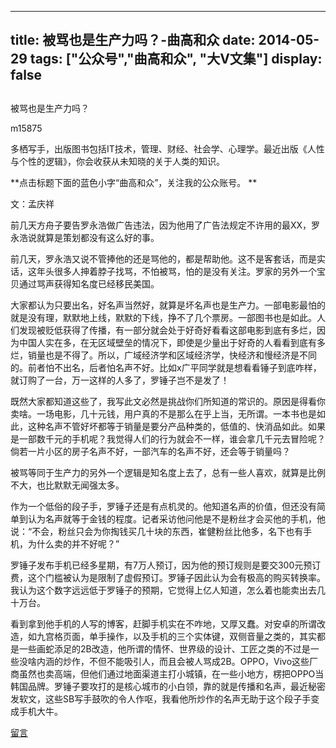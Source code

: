 
---
title:   被骂也是生产力吗？-曲高和众
date: 2014-05-29
tags: ["公众号","曲高和众", "大V文集"]
display: false
---


## 



被骂也是生产力吗？




m15875




多栖写手，出版图书包括IT技术，管理、财经、社会学、心理学。最近出版《人性与个性的逻辑》，你会收获从未知晓的关于人类的知识。


**点击标题下面的蓝色小字“曲高和众”，关注我的公众账号。 **



 

文：孟庆祥

 

前几天方舟子要告罗永浩做广告违法，因为他用了广告法规定不许用的最XX，罗永浩说就算是策划都没有这么好的事。

 

前几天，罗永浩又说不管捧他的还是骂他的，都是帮助他。这不是客套话，而是实话，这年头很多人抻着脖子找骂，不怕被骂，怕的是没有关注。罗家的另外一个宝贝通过骂声获得知名度已经移民美国。

 

大家都认为只要出名，好名声当然好，就算是坏名声也是生产力。一部电影最怕的就是没有理，默默地上线，默默的下线，挣不了几个票房。一部图书也是如此。人们发现被贬低获得了传播，有一部分就会处于好奇好看看这部电影到底有多烂，因为中国人实在多，在无区域壁垒的情况下，即使是少量出于好奇的人看看到底有多烂，销量也是不得了。所以，广域经济学和区域经济学，快经济和慢经济是不同的。前者怕不出名，后者怕名声不好。比如x广平同学就是想看看锤子到底咋样，就订购了一台，万一这样的人多了，罗锤子岂不是发了！

 

既然大家都知道这些了，我写此文必然是挑战你们所知道的常识的。原因是得看你卖啥。一场电影，几十元钱，用户真的不是那么在乎上当，无所谓。一本书也是如此，这种名声不管好坏都等于销量是要分产品种类的，低值的、快消品如此。如果是一部数千元的手机呢？我觉得人们的行为就会不一样，谁会拿几千元去冒险呢？倘若一片小区的房子名声不好，一部汽车的名声不好，还会等于销量吗？

 

被骂等同于生产力的另外一个逻辑是知名度上去了，总有一些人喜欢，就算是比例不大，也比默默无闻强太多。

 

作为一个低俗的段子手，罗锤子还是有点机灵的。他知道名声的价值，但还没有简单到认为名声就等于金钱的程度。记者采访他问他是不是粉丝才会买他的手机，他说：“不会，粉丝只会为你掏钱买几十块的东西，崔健粉丝比他多，名下也有手机，为什么卖的并不好呢？”

 

罗锤子发布手机已经多星期，有7万人预订，因为他的预订规则是要交300元预订费，这个门槛被认为是限制了虚假预订。罗锤子因此认为会有极高的购买转换率。我认为这个数字远远低于罗锤子的预期，它觉得上亿人知道，怎么着也能卖出去几十万台。

 

看到拿到他手机的人写的博客，赶脚手机实在不咋地，又厚又蠢。对安卓的所谓改造，如九宫格页面，单手操作，以及手机的三个实体键，双侧音量之类的，其实都是一些画蛇添足的2B改造，他所谓的情怀、世界级的设计、工匠之类的不过是一些没啥内涵的炒作，不但不能吸引人，而且会被人骂成2B。OPPO，Vivo这些厂商虽然也卖高端，但他们通过地面渠道主打小城镇，在一些小地方，楞把OPPO当韩国品牌。罗锤子要攻打的是核心城市的小白领，靠的就是传播和名声，最近秘密发软文，这些SB写手鼓吹的令人作呕，我看他所炒作的名声无助于这个段子手变成手机大牛。











[留言](javascript:;)


